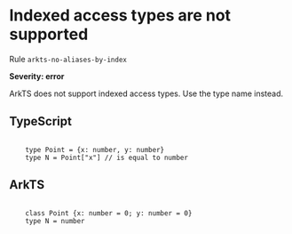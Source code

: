 #  Indexed access types are not supported

Rule ``arkts-no-aliases-by-index``

**Severity: error**

ArkTS does not support indexed access types. Use the type name instead.


## TypeScript


```

    type Point = {x: number, y: number}
    type N = Point["x"] // is equal to number

```

## ArkTS


```

    class Point {x: number = 0; y: number = 0}
    type N = number

```


